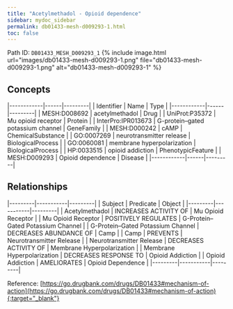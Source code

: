 ```yaml
---
title: "Acetylmethadol - Opioid dependence"
sidebar: mydoc_sidebar
permalink: db01433-mesh-d009293-1.html
toc: false 
---
```



Path ID: `DB01433_MESH_D009293_1`
{% include image.html url="images/db01433-mesh-d009293-1.png" file="db01433-mesh-d009293-1.png" alt="db01433-mesh-d009293-1" %}

## Concepts

|------------|------|---------|
| Identifier | Name | Type    |
|------------|------|---------|
| MESH:D008692 | acetylmethadol | Drug |
| UniProt:P35372 | Mu opioid receptor | Protein |
| InterPro:IPR013673 | G-protein–gated potassium channel | GeneFamily |
| MESH:D000242 | cAMP | ChemicalSubstance |
| GO:0007269 | neurotransmitter release | BiologicalProcess |
| GO:0060081 | membrane hyperpolarization | BiologicalProcess |
| HP:0033515 | opioid addiction | PhenotypicFeature |
| MESH:D009293 | Opioid dependence | Disease |
|------------|------|---------|

## Relationships

|---------|-----------|---------|
| Subject | Predicate | Object  |
|---------|-----------|---------|
| Acetylmethadol | INCREASES ACTIVITY OF | Mu Opioid Receptor |
| Mu Opioid Receptor | POSITIVELY REGULATES | G-Protein–Gated Potassium Channel |
| G-Protein–Gated Potassium Channel | DECREASES ABUNDANCE OF | Camp |
| Camp | PREVENTS | Neurotransmitter Release |
| Neurotransmitter Release | DECREASES ACTIVITY OF | Membrane Hyperpolarization |
| Membrane Hyperpolarization | DECREASES RESPONSE TO | Opioid Addiction |
| Opioid Addiction | AMELIORATES | Opioid Dependence |
|---------|-----------|---------|

Reference: [https://go.drugbank.com/drugs/DB01433#mechanism-of-action](https://go.drugbank.com/drugs/DB01433#mechanism-of-action){:target="_blank"}